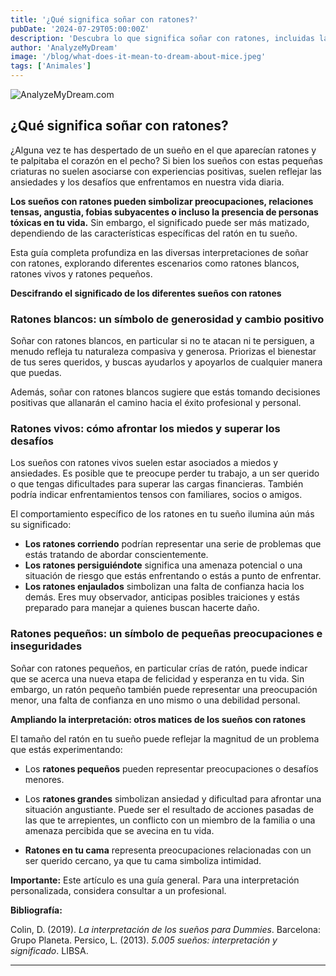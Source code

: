 ```yaml
---
title: '¿Qué significa soñar con ratones?'
pubDate: '2024-07-29T05:00:00Z'
description: 'Descubra lo que significa soñar con ratones, incluidas las interpretaciones de ratones blancos, vivos  y pequeños.'
author: 'AnalyzeMyDream'
image: '/blog/what-does-it-mean-to-dream-about-mice.jpeg'
tags: ['Animales']
---
```


![AnalyzeMyDream.com](/blog/what-does-it-mean-to-dream-about-mice.jpeg)

## ¿Qué significa soñar con ratones?

¿Alguna vez te has despertado de un sueño en el que aparecían ratones y te palpitaba el corazón en el pecho? Si bien los sueños con estas pequeñas criaturas no suelen asociarse con experiencias positivas, suelen reflejar las ansiedades y los desafíos que enfrentamos en nuestra vida diaria.

**Los sueños con ratones pueden simbolizar preocupaciones, relaciones tensas, angustia, fobias subyacentes o incluso la presencia de personas tóxicas en tu vida.** Sin embargo, el significado puede ser más matizado, dependiendo de las características específicas del ratón en tu sueño.

Esta guía completa profundiza en las diversas interpretaciones de soñar con ratones, explorando diferentes escenarios como ratones blancos, ratones vivos y ratones pequeños.

**Descifrando el significado de los diferentes sueños con ratones**

### Ratones blancos: un símbolo de generosidad y cambio positivo

Soñar con ratones blancos, en particular si no te atacan ni te persiguen, a menudo refleja tu naturaleza compasiva y generosa. Priorizas el bienestar de tus seres queridos, y buscas ayudarlos y apoyarlos de cualquier manera que puedas.

Además, soñar con ratones blancos sugiere que estás tomando decisiones positivas que allanarán el camino hacia el éxito profesional y personal. 

### Ratones vivos: cómo afrontar los miedos y superar los desafíos

Los sueños con ratones vivos suelen estar asociados a miedos y ansiedades. Es posible que te preocupe perder tu trabajo, a un ser querido o que tengas dificultades para superar las cargas financieras. También podría indicar enfrentamientos tensos con familiares, socios o amigos. 

El comportamiento específico de los ratones en tu sueño ilumina aún más su significado:

- **Los ratones corriendo** podrían representar una serie de problemas que estás tratando de abordar conscientemente.
- **Los ratones persiguiéndote** significa una amenaza potencial o una situación de riesgo que estás enfrentando o estás a punto de enfrentar.
- **Los ratones enjaulados** simbolizan una falta de confianza hacia los demás. Eres muy observador, anticipas posibles traiciones y estás preparado para manejar a quienes buscan hacerte daño.


### Ratones pequeños: un símbolo de pequeñas preocupaciones e inseguridades

Soñar con ratones pequeños, en particular crías de ratón, puede indicar que se acerca una nueva etapa de felicidad y esperanza en tu vida. Sin embargo, un ratón pequeño también puede representar una preocupación menor, una falta de confianza en uno mismo o una debilidad personal.

**Ampliando la interpretación: otros matices de los sueños con ratones**

El tamaño del ratón en tu sueño puede reflejar la magnitud de un problema que estás experimentando:

- Los **ratones pequeños** pueden representar preocupaciones o desafíos menores.
- Los **ratones grandes** simbolizan ansiedad y dificultad para afrontar una situación angustiante. Puede ser el resultado de acciones pasadas de las que te arrepientes, un conflicto con un miembro de la familia o una amenaza percibida que se avecina en tu vida.
 
- **Ratones en tu cama** representa preocupaciones relacionadas con un ser querido cercano, ya que tu cama simboliza intimidad. 

**Importante:** Este artículo es una guía general. Para una interpretación personalizada, considera consultar a un profesional.

**Bibliografía:**

Colin, D. (2019). *La interpretación de los sueños para Dummies*. Barcelona: Grupo Planeta. 
Persico, L. (2013). *5.005 sueños: interpretación y significado*. LIBSA.

---